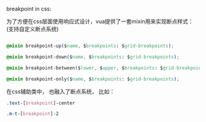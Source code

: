 breakpoint in css:

为了方便在css层面使用响应式设计，vua提供了一套mixin用来实现断点样式：(支持自定义断点系统)

```css

@mixin breakpoint-up($name, $breakpoints: $grid-breakpoints);

@mixin breakpoint-down($name, $breakpoints: $grid-breakpoints);

@mixin breakpoint-between($lower, $upper, $breakpoints: $grid-breakpoints);

@mixin breakpoint-only($name, $breakpoints: $grid-breakpoints);

```

在css辅助类中， 也融入了断点系统， 比如：


```css
.text-[breakpoint]-center

.m-t-[breakpoint]-2

```